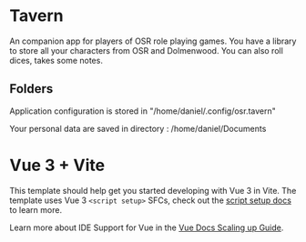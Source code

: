 # Tavern
An companion app for players of OSR role playing games. You have a library to store all your characters from OSR and Dolmenwood.
You can also roll dices, takes some notes.

## Folders

Application configuration is stored in "/home/daniel/.config/osr.tavern"

Your personal data are saved in directory :
/home/daniel/Documents

# Vue 3 + Vite

This template should help get you started developing with Vue 3 in Vite. The template uses Vue 3 `<script setup>` SFCs, check out the [script setup docs](https://v3.vuejs.org/api/sfc-script-setup.html#sfc-script-setup) to learn more.

Learn more about IDE Support for Vue in the [Vue Docs Scaling up Guide](https://vuejs.org/guide/scaling-up/tooling.html#ide-support).
